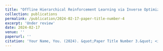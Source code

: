 ```yaml
---
title: "Offline Hierarchical Reinforcement Learning via Inverse Optimization"
collection: publications
permalink: /publication/2024-02-17-paper-title-number-4
excerpt: 'Under review'
date: 2024-02-17
venue: ''
paperurl: ''
citation: 'Your Name, You. (2024). &quot;Paper Title Number 3.&quot; <i>GitHub Journal of Bugs</i>. 1(3).'
---
```



